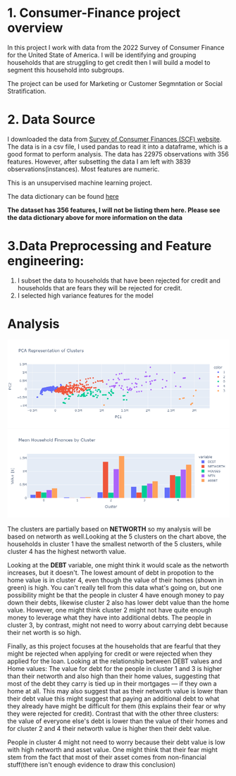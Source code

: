 # 1. Consumer-Finance project overview

In this project I work with data from the 2022 Survey of Consumer Finance for the United State of America. I will be identifying and grouping households that are struggling to get credit then I will build a model to segment this household into subgroups.

The project can be used for Marketing or Customer Segmntation or Social Stratification.


# 2. Data Source
I downloaded the data from [Survey of Consumer Finances (SCF) website](https://www.federalreserve.gov/econres/scfindex.htm).  The data is in a csv file, I used pandas to read it into a dataframe, which is a good format to perform analysis.
The data has 22975 observations with 356 features. However, after subsetting the data I am left with 3839 observations(instances). Most features are numeric.

This is an unsupervised machine learning project.

The data dictionary can be found [here](https://sda.berkeley.edu/sdaweb/docs/scfcomb2022/DOC/hcbkx01.htm#1.HEADING)

**The dataset has 356 features, I will not be listing them here. Please see the data dictionary above for more information on the data**

# 3.Data Preprocessing and Feature engineering:

1. I subset the data to households that have been rejected for credit and households that are fears they will be rejected for credit.
2. I selected high variance features for the model

# Analysis
 ![scatterplot](images/scatter.png)
 ![clusters](images/newplot.png)

 The clusters are partially based on **NETWORTH** so my analysis will be based on networth as well.Looking at the 5 clusters on the chart above, the households in cluster 1 have the smallest networth of the 5 clusters, while cluster 4 has the highest networth value. 

Looking at the **DEBT** variable, one might think it would scale as the networth increases, but it doesn't. The lowest amount of debt in propotion to the home value is in cluster 4, even though the value of their homes (shown in green) is high. You can't really tell from this data what's going on, but one possibility might be that the people in cluster 4 have enough money to pay down their debts, likewise cluster 2 also has lower debt value than the home value. However, one might think cluster 2 might not have quite enough money to leverage what they have into additional debts. The people in cluster 3, by contrast, might not need to worry about carrying debt because their net worth is so high.
 
Finally, as this project focuses at the households that are fearful that they might be rejected when applying for credit or were rejected when they applied for the loan. Looking at the relationship between DEBT values and Home values: The value for debt for the people in cluster 1 and 3 is higher than their networth and also high than their home values, suggesting that most of the debt they carry is tied up in their mortgages — if they own a home at all. This may also suggest that as their networth value is lower than their debt value this might suggest that paying an additional debt to what they already have might be difficult for them (this explains their fear or why they were rejected for credit).
Contrast that with the other three clusters: the value of everyone else's debt is lower than the value of their homes and for cluster 2 and 4 their networth value is higher then their debt value.
    
People in cluster 4 might not need to worry because their debt value is low with high networth and asset value. One might think that their fear might stem from the fact that most of their asset comes from non-financial stuff(there isn't enough evidence to draw this conclusion)